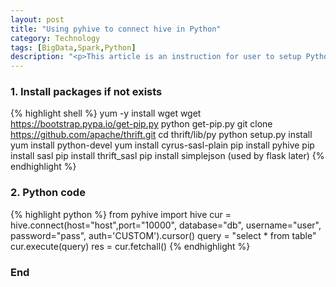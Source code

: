 ```yaml
---
layout: post
title: "Using pyhive to connect hive in Python"
category: Technology
tags: [BigData,Spark,Python]
description: "<p>This article is an instruction for user to setup Python environment to connect hive using pyhive.</p>"
---
```


### 1. Install packages if not exists

{% highlight shell %}
yum -y install wget
wget https://bootstrap.pypa.io/get-pip.py
python get-pip.py
git clone https://github.com/apache/thrift.git
cd thrift/lib/py
python setup.py install
yum install python-devel
yum install cyrus-sasl-plain
pip install pyhive
pip install sasl
pip install thrift_sasl
pip install simplejson (used by flask later)
{% endhighlight %}

### 2. Python code

{% highlight python %}
from pyhive import hive
cur = hive.connect(host="host",port="10000", database="db", username="user", password="pass", auth='CUSTOM').cursor()
query = "select * from table"
cur.execute(query)
res = cur.fetchall()
{% endhighlight %}

### End
